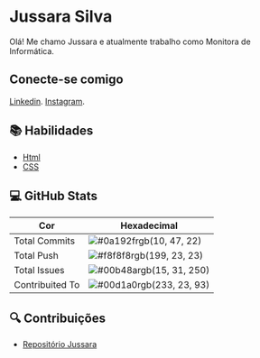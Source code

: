 
# Jussara Silva

Olá! Me chamo Jussara e atualmente trabalho como Monitora de Informática.

## Conecte-se comigo

[Linkedin](https://www.linkedin.com).
[Instagram](https://www.instagram.com).

## 📚 Habilidades

- [Html](https://git-scm.com/doc)
- [CSS](https://github.com/)

## 💻 GitHub Stats


| Cor               | Hexadecimal                                                |
| ----------------- | ---------------------------------------------------------------- |
| Total Commits       | ![#0a192f](https://via.placeholder.com/10/0a192f?text=+)rgb(10, 47, 22) |
| Total Push       | ![#f8f8f8](https://via.placeholder.com/10/f8f8f8?text=+)rgb(199, 23, 23) |
| Total Issues       | ![#00b48a](https://via.placeholder.com/10/00b48a?text=+)rgb(15, 31, 250) |
| Contribuited To       | ![#00d1a0](https://via.placeholder.com/10/00b48a?text=+)rgb(233, 23, 93) |

## 🔍 Contribuições 

- [Repositório Jussara ](https://github.com/JussaraSilva/Teste-Comunitty.git)
